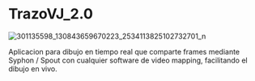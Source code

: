 # TrazoVJ_2.0

![301135598_130843659670223_2534113825102732701_n](https://user-images.githubusercontent.com/23372422/190726961-f45d700b-2867-4f67-a22f-1e74ae085425.png)

Aplicacion para dibujo en tiempo real que comparte frames mediante Syphon / Spout con cualquier software de video mapping, facilitando el dibujo en vivo. 
